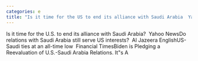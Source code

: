 ```yaml
---
categories: e
title: "Is it time for the US to end its alliance with Saudi Arabia  Yahoo News"
---
```

Is it time for the U.S. to end its alliance with Saudi Arabia?&nbsp;&nbsp;Yahoo NewsDo relations with Saudi Arabia still serve US interests?&nbsp;&nbsp;Al Jazeera EnglishUS-Saudi ties at an all-time low&nbsp;&nbsp;Financial TimesBiden is Pledging a Reevaluation of U.S.-Saudi Arabia Relations. It"s A